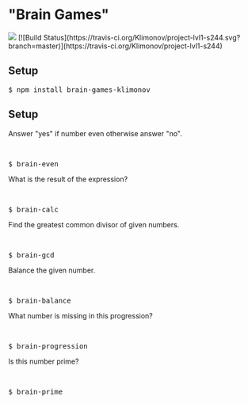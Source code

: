 <h1>"Brain Games"</h1>
<a href="https://codeclimate.com/github/codeclimate/codeclimate/maintainability"><img src="https://api.codeclimate.com/v1/badges/a99a88d28ad37a79dbf6/maintainability" /></a>
[![Build Status](https://travis-ci.org/Klimonov/project-lvl1-s244.svg?branch=master)](https://travis-ci.org/Klimonov/project-lvl1-s244)

<h2>Setup</h2>
<pre>$ npm install brain-games-klimonov</pre>
<h2>Setup</h2>
<p>Answer "yes" if number even otherwise answer "no".</p><br>
<pre>$ brain-even</pre>

<p>What is the result of the expression?</p><br>
<pre>$ brain-calc</pre>

<p>Find the greatest common divisor of given numbers.</p><br>
<pre>$ brain-gcd</pre>

<p>Balance the given number.</p><br>
<pre>$ brain-balance</pre>

<p>What number is missing in this progression?</p><br>
<pre>$ brain-progression</pre>

<p>Is this number prime?</p><br>
<pre>$ brain-prime</pre>
